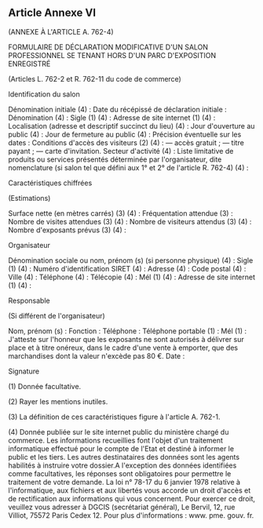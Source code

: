 Article Annexe VI
----
(ANNEXE À L'ARTICLE A. 762-4)

FORMULAIRE DE DÉCLARATION MODIFICATIVE D'UN SALON PROFESSIONNEL SE TENANT HORS
D'UN PARC D'EXPOSITION ENREGISTRÉ

(Articles L. 762-2 et R. 762-11 du code de commerce)


Identification du salon

Dénomination initiale (4) : Date du récépissé de déclaration initiale :
Dénomination (4) : Sigle (1) (4) : Adresse de site internet (1) (4) :
Localisation (adresse et descriptif succinct du lieu) (4) : Jour d'ouverture au
public (4) : Jour de fermeture au public (4) : Précision éventuelle sur les
dates : Conditions d'accès des visiteurs (2) (4) : ― accès gratuit ; ― titre
payant ; ― carte d'invitation. Secteur d'activité (4) : Liste limitative de
produits ou services présentés déterminée par l'organisateur, dite nomenclature
(si salon tel que défini aux 1° et 2° de l'article R. 762-4) (4) :


Caractéristiques chiffrées

(Estimations)

Surface nette (en mètres carrés) (3) (4) : Fréquentation attendue (3) : Nombre
de visites attendues (3) (4) : Nombre de visiteurs attendus (3) (4) : Nombre
d'exposants prévus (3) (4) :


Organisateur

Dénomination sociale ou nom, prénom (s) (si personne physique) (4) : Sigle (1)
(4) : Numéro d'identification SIRET (4) : Adresse (4) : Code postal (4) : Ville
(4) : Téléphone (4) : Télécopie (4) : Mél (1) (4) : Adresse de site internet (1)
(4) :


Responsable

(Si différent de l'organisateur)

Nom, prénom (s) : Fonction : Téléphone : Téléphone portable (1) : Mél (1) :
J'atteste sur l'honneur que les exposants ne sont autorisés à délivrer sur place
et à titre onéreux, dans le cadre d'une vente à emporter, que des marchandises
dont la valeur n'excède pas 80 €. Date :


Signature

(1) Donnée facultative.

(2) Rayer les mentions inutiles.

(3) La définition de ces caractéristiques figure à l'article A. 762-1.

(4) Donnée publiée sur le site internet public du ministère chargé du commerce.
Les informations recueillies font l'objet d'un traitement informatique effectué
pour le compte de l'Etat et destiné à informer le public et les tiers. Les
autres destinataires des données sont les agents habilités à instruire votre
dossier.A l'exception des données identifiées comme facultatives, les réponses
sont obligatoires pour permettre le traitement de votre demande. La loi n° 78-17
du 6 janvier 1978 relative à l'informatique, aux fichiers et aux libertés vous
accorde un droit d'accès et de rectification aux informations qui vous
concernent. Pour exercer ce droit, veuillez vous adresser à DGCIS (secrétariat
général), Le Bervil, 12, rue Villiot, 75572 Paris Cedex 12. Pour plus
d'informations : www. pme. gouv. fr.
